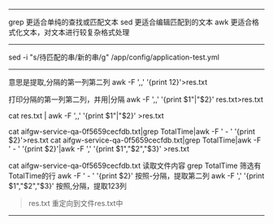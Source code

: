 



---------------------------------------------------------------------------------------------------------------------


grep 更适合单纯的查找或匹配文本
sed 更适合编辑匹配到的文本
awk 更适合格式化文本，对文本进行较复杂格式处理


---------------------------------------------------------------------------------------------------------------------

sed -i "s/待匹配的串/新的串/g" /app/config/application-test.yml



---------------------------------------------------------------------------------------------------------------------


意思是提取,分隔的第一列第二列
awk -F ',,' '{print $1$2}'>res.txt


打印分隔的第一列第二列，并用|分隔
awk -F ',,' '{print $1"|"$2}' res.txt>res.txt

cat res.txt | awk -F ',,' '{print $1"|"$2}' >res.txt


cat aifgw-service-qa-0f5659cecfdb.txt|grep TotalTime|awk -F ' - ' '{print $2}'>res.txt
cat aifgw-service-qa-0f5659cecfdb.txt|grep TotalTime|awk -F ' - ' '{print $2}'|awk -F ',' '{print $1","$2","$3}' >res.txt

cat aifgw-service-qa-0f5659cecfdb.txt 读取文件内容
grep TotalTime 筛选有TotalTime的行
awk -F ' - ' '{print $2}' 按照-分隔，提取第二列
awk -F ',' '{print $1","$2","$3}'  按照,分隔，提取123列
>res.txt 重定向到文件res.txt中




---------------------------------------------------------------------------------------------------------------------







